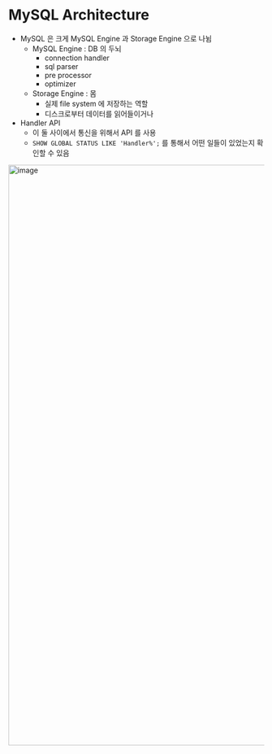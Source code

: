 # MySQL Architecture

- MySQL 은 크게 MySQL Engine 과 Storage Engine 으로 나뉨
  - MySQL Engine : DB 의 두뇌
    - connection handler
    - sql parser
    - pre processor
    - optimizer
  - Storage Engine : 몸
    - 실제 file system 에 저장하는 역할
    - 디스크로부터 데이터를 읽어들이거나
- Handler API
  - 이 둘 사이에서 통신을 위해서 API 를 사용
  - `SHOW GLOBAL STATUS LIKE 'Handler%';` 를 통해서 어떤 일들이 있었는지 확인할 수 있음

<img width="1142" alt="image" src="https://user-images.githubusercontent.com/48385288/235490342-528550e6-1143-43b7-8ee2-3b5ff4076ca6.png">
